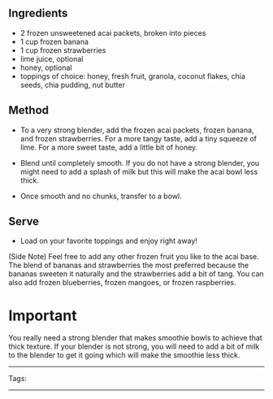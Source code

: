 
## Ingredients

- 2 frozen unsweetened acai packets, broken into pieces
- 1 cup frozen banana
- 1 cup frozen strawberries
- lime juice, optional
- honey, optional
- toppings of choice: honey, fresh fruit, granola, coconut flakes, chia seeds, chia pudding, nut butter
## Method

- To a very strong blender, add the frozen acai packets, frozen banana, and frozen strawberries. For a more tangy taste, add a tiny squeeze of lime. For a more sweet taste, add a little bit of honey.

 - Blend until completely smooth. If you do not have a strong blender, you might need to add a splash of milk but this will make the acai bowl less thick.

-  Once smooth and no chunks, transfer to a bowl.

## Serve

- Load on your favorite toppings and enjoy right away!

(Side Note) Feel free to add any other frozen fruit you like to the acai base. The blend of bananas and strawberries the most preferred because the bananas sweeten it naturally and the strawberries add a bit of tang. You can also add frozen blueberries, frozen mangoes, or frozen raspberries.
# Important

You really need a strong blender that makes smoothie bowls to achieve that thick texture. If your blender is not strong, you will need to add a bit of milk to the blender to get it going which will make the smoothie less thick.


---
Tags: 

---

